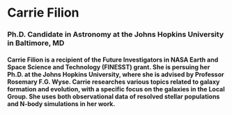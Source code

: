 # Carrie Filion
### Ph.D. Candidate in Astronomy at the Johns Hopkins University in Baltimore, MD

#### Carrie Filion is a recipient of the Future Investigators in NASA Earth and Space Science and Technology (FINESST) grant. She is persuing her Ph.D. at the Johns Hopkins University, where she is advised by Professor Rosemary F.G. Wyse. Carrie researches various topics related to galaxy formation and evolution, with a specific focus on the galaxies in the Local Group. She uses both observational data of resolved stellar populations and N-body simulations in her work. 

